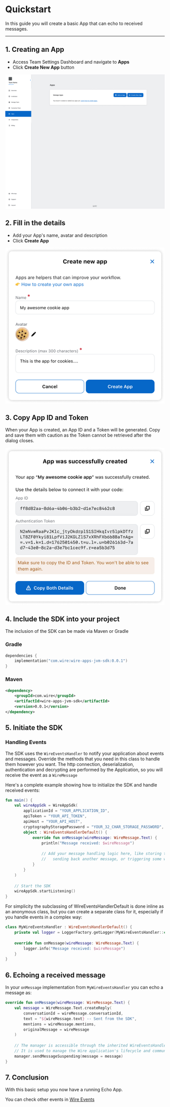# Quickstart

In this guide you will create a basic App that can echo to received messages.

---

## 1. Creating an App

- Access Team Settings Dashboard and navigate to **Apps**
- Click **Create New App** button

![Empty Apps Dashboard](./images/quickstart_1.jpg)

## 2. Fill in the details

- Add your App's name, avatar and description
- Click **Create App**

![Create App Details](./images/quickstart_2.jpg)

## 3. Copy App ID and Token

When your App is created, an App ID and a Token will be generated.
Copy and save them with caution as the Token cannot be retrieved after the dialog closes.

![App Details](./images/quickstart_3.jpg)

## 4. Include the SDK into your project

The inclusion of the SDK can be made via Maven or Gradle

### Gradle

```kotlin
dependencies {
    implementation("com.wire:wire-apps-jvm-sdk:0.0.1")
}
```

### Maven
```xml
<dependency>
    <groupId>com.wire</groupId>
    <artifactId>wire-apps-jvm-sdk</artifactId>
    <version>0.0.1</version>
</dependency>
```

## 5. Initiate the SDK

### Handling Events

The SDK uses the `WireEventsHandler` to notify your application about events and messages. Override the methods that you need in this class to handle them however you want. The http connection, deserialization, authentication and decrypting are performed by the Application, so you will receive the event as a `WireMessage`

Here's a complete example showing how to initialize the SDK and handle received events:

```kotlin
fun main() {
    val wireAppSdk = WireAppSdk(
        applicationId = "YOUR_APPLICATION_ID",
        apiToken = "YOUR_API_TOKEN",
        apiHost = "YOUR_API_HOST",
        cryptographyStoragePassword = "YOUR_32_CHAR_STORAGE_PASSWORD",
        object : WireEventsHandlerDefault() {
            override fun onMessage(wireMessage: WireMessage.Text) {
                println("Message received: $wireMessage")
                
                // Add your message handling logic here, like storing the message,
                //   sending back another message, or triggering some workflow
            }
        }
    )
    
    // Start the SDK
    wireAppSdk.startListening()
}
```
For simplicity the subclassing of WireEventsHandlerDefault is done inline as an anonymous class, but you can create a separate class for it,
especially if you handle events in a complex way:
```kotlin
class MyWireEventsHandler : WireEventsHandlerDefault() {
    private val logger = LoggerFactory.getLogger(MyWireEventsHandler::class.java)

    override fun onMessage(wireMessage: WireMessage.Text) {
        logger.info("Message received: $wireMessage")
    }
}
```
## 6. Echoing a received message

In your `onMessage` implementation from `MyWireEventsHandler` you can echo a message as:

```kotlin
override fun onMessage(wireMessage: WireMessage.Text) {
    val message = WireMessage.Text.createReply(
        conversationId = wireMessage.conversationId,
        text = "${wireMessage.text} -- Sent from the SDK",
        mentions = wireMessage.mentions,
        originalMessage = wireMessage
    )

    // The manager is accessible through the inherited WireEventsHandler class.
    // It is used to manage the Wire application's lifecycle and communication with the backend.
    manager.sendMessageSuspending(message = message)
}
```

## 7. Conclusion

With this basic setup you now have a running Echo App.

You can check other events in [Wire Events](./events.md)



